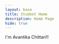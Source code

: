 ```yaml
---
layout: base
title: Student Home 
description: Home Page
hide: true
---
```


I'm Avantika Chittari!!
